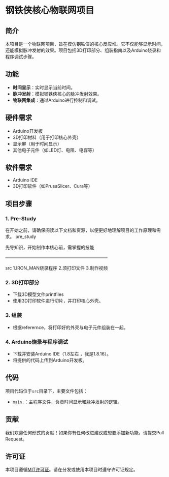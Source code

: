

# 钢铁侠核心物联网项目

## 简介

本项目是一个物联网项目，旨在模仿钢铁侠的核心反应堆。它不仅能够显示时间，还能模拟脉冲发射的效果。项目包括3D打印部分、组装指南以及Arduino烧录和程序调试步骤。

## 功能

- **时间显示**：实时显示当前时间。
- **脉冲发射**：模拟钢铁侠核心的脉冲发射效果。
- **物联网集成**：通过Arduino进行控制和调试。

## 硬件需求

- Arduino开发板
- 3D打印材料（用于打印核心外壳）
- 显示屏（用于时间显示）
- 其他电子元件（如LED灯、电阻、电容等）

## 软件需求

- Arduino IDE
- 3D打印软件（如PrusaSlicer、Cura等）

## 项目步骤

### 1. Pre-Study

在开始之前，请确保阅读以下文档和资源，以便更好地理解项目的工作原理和需求。
pre_study

先导知识，开始制作本核心前，需掌握的技能

———————————————————————

src
1.IRON_MAN烧录程序
2.须打印文件
3.制作视频

### 2. 3D打印部分

- 下载3D模型文件printfiles
- 使用3D打印软件进行切片，并打印核心外壳。

### 3. 组装

- 根据referernce，将打印好的外壳与电子元件组装在一起。

### 4. Arduino烧录与程序调试

- 下载并安装Arduino IDE（1.8左右 ，我是1.8.16）。
- 将提供的代码上传到Arduino开发板。

## 代码

项目代码位于`src`目录下，主要文件包括：

- `main.`：主程序文件，负责时间显示和脉冲发射的逻辑。

## 贡献

我们欢迎任何形式的贡献！如果你有任何改进建议或想要添加新功能，请提交Pull Request。

## 许可证

本项目遵循[MIT许可证](https://opensource.org/licenses/MIT)。请在分发或使用本项目时遵守许可证规定。
